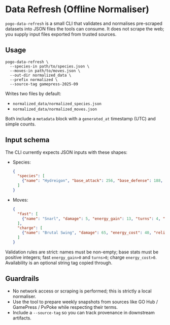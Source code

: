 # Data Refresh (Offline Normaliser)

`pogo-data-refresh` is a small CLI that validates and normalises pre-scraped datasets into JSON files the tools can consume. It does not scrape the web; you supply input files exported from trusted sources.

## Usage

```
pogo-data-refresh \
  --species-in path/to/species.json \
  --moves-in path/to/moves.json \
  --out-dir normalized_data \
  --prefix normalized \
  --source-tag gamepress-2025-09
```

Writes two files by default:

- `normalized_data/normalized_species.json`
- `normalized_data/normalized_moves.json`

Both include a `metadata` block with a `generated_at` timestamp (UTC) and simple counts.

## Input schema

The CLI currently expects JSON inputs with these shapes:

- Species:
  ```json
  {
    "species": [
      {"name": "Hydreigon", "base_attack": 256, "base_defense": 188, "base_stamina": 211}
    ]
  }
  ```

- Moves:
  ```json
  {
    "fast": [
      {"name": "Snarl", "damage": 5, "energy_gain": 13, "turns": 4, "availability": "standard"}
    ],
    "charge": [
      {"name": "Brutal Swing", "damage": 65, "energy_cost": 40, "reliability": null, "has_buff": false, "availability": "standard"}
    ]
  }
  ```

Validation rules are strict: names must be non-empty; base stats must be positive integers; fast `energy_gain>0` and `turns>0`; charge `energy_cost>0`. Availability is an optional string tag copied through.

## Guardrails

- No network access or scraping is performed; this is strictly a local normaliser.
- Use the tool to prepare weekly snapshots from sources like GO Hub / GamePress / PvPoke while respecting their terms.
- Include a `--source-tag` so you can track provenance in downstream artifacts.

